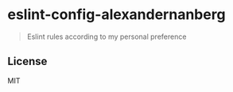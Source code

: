 # eslint-config-alexandernanberg

> Eslint rules according to my personal preference

## License

MIT
